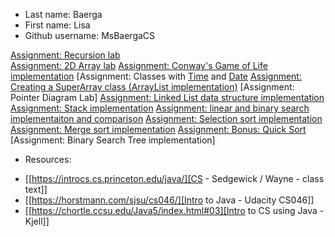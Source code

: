 * Last name: Baerga
* First name: Lisa
* Github username: MsBaergaCS

[Assignment: Recursion lab](classwork/0day/dayZero.java)  
[Assignment: 2D Array lab](classwork/1day/dayNumOne.java)
[Assignment: Conway's Game of Life implementation](classwork/1day/gameOfLife.java)
[Assignment: Classes with [Time](classwork/3day/Time.java) and [Date](classwork/3day/Date.java)
[Assignment: Creating a SuperArray class (ArrayList implementation)](classwork/4day/SuperArray.java)
[Assignment: Pointer Diagram Lab]
[Assignment: Linked List data structure implementation](classwork/5-6day)
[Assignment: Stack implementation](classwork/8day)
[Assignment: linear and binary search implementaiton and comparison](classwork/10day)
[Assignment: Selection sort implementation](classwork/12day/Sort.java)
[Assignment: Merge sort implementation](classwork/12day/Sort.java)
[Assignment: Bonus: Quick Sort](classwork/12day/Sort.java)
[Assignment: Binary Search Tree implementation]

* Resources:
- [[https://introcs.cs.princeton.edu/java/][CS - Sedgewick / Wayne - class text]]
- [[https://horstmann.com/sjsu/cs046/][Intro to Java - Udacity CS046]]
- [[https://chortle.ccsu.edu/Java5/index.html#03][Intro to CS using Java - Kjell]]
